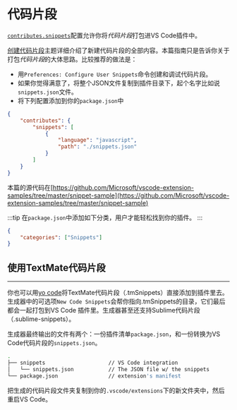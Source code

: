 # 代码片段

[`contributes.snippets`](/extensibility-reference/contribution-points#contributessnippets)配置允许你将*代码片段*打包进VS Code插件中。

[创建代码片段](https://code.visualstudio.com/docs/editor/userdefinedsnippets#_creating-your-own-snippets)主题详细介绍了新建代码片段的全部内容。本篇指南只是告诉你关于打包*代码片段*的大体思路。比较推荐的做法是：

- 用`Preferences: Configure User Snippets`命令创建和调试代码片段。
- 如果你觉得满意了，将整个JSON文件复制到插件目录下，起个名字比如说`snippets.json`文件。
- 将下列配置添加到你的`package.json`中

```json
{
	"contributes": {
		"snippets": [
			{
				"language": "javascript",
				"path": "./snippets.json"
			}
		]
	}
}
```

本篇的源代码在[https://github.com/Microsoft/vscode-extension-samples/tree/master/snippet-sample](https://github.com/Microsoft/vscode-extension-samples/tree/master/snippet-sample)

<!-- ?> 提示： -->
:::tip
在`package.json`中添加如下分类，用户才能轻松找到你的插件。
:::
```json
{
	"categories": ["Snippets"]
}
```

## 使用TextMate代码片段
---

你也可以用[yo code](/get-started/your-first-extension)将TextMate代码片段（.tmSnippets）直接添加到插件里去。生成器中的可选项`New Code Snippets`会帮你指向.tmSnippets的目录，它们最后都会一起打包到VS Code 插件里。生成器甚至还支持Sublime代码片段（.sublime-snippets）。

生成器最终输出的文件有两个：一份插件清单`package.json`，和一份转换为VS Code代码片段的`snippets.json`。

```bash
.
├── snippets                    // VS Code integration
│   └── snippets.json           // The JSON file w/ the snippets
└── package.json                // extension's manifest
```

把生成的代码片段文件夹复制到你的`.vscode/extensions`下的新文件夹中，然后重启VS Code。